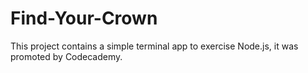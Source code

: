 # Find-Your-Crown
This project contains a simple terminal app to exercise Node.js, it was promoted by Codecademy.
